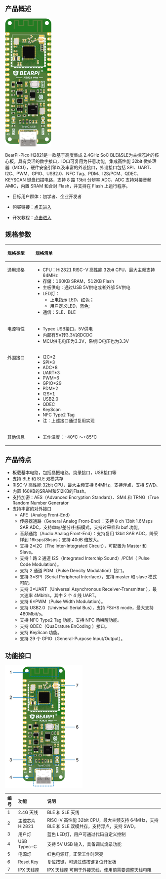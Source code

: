 



## 产品概述


<img src="./docs/image/pico-1.png"  width="150">



BearPi-Pico H2821是一款基于高度集成 2.4GHz SoC BLE&SLE为主控芯片的核心板，具有灵活的数字接口，IO口可复用为任意功能，集成高性能 32bit 微处理器（MCU），硬件安全引擎以及丰富的外设接口，外设接口包括 SPI、UART、I2C、PWM、GPIO、USB2.0、NFC Tag、PDM、I2S/PCM、QDEC、KEYSCAN 键盘扫描电路，支持 8 路 13bit 分辨率 ADC、ADC 支持对接音频 AMIC，内置 SRAM 和合封 Flash，并支持在 Flash 上运行程序。

- 目标用户群体：初学者、企业开发者

- 购买链接：[点击进入](https://item.taobao.com/item.htm?id=803331789469)

- 开发教程：[点击进入](https://www.bearpi.cn/core_board/bearpi/pico/h2821/)


## 规格参数



<table><thead align="left"><tr id="r54b3810e43d24e1887c1d6a41394996b"><th class="cellrowborder" valign="top" width="18.02%" id="mcps1.2.3.1.1"><p id="a2b235e9ed55f4338886788f140e648a0"><a name="a2b235e9ed55f4338886788f140e648a0"></a><a name="a2b235e9ed55f4338886788f140e648a0"></a>规格类型</p>
</th>
<th class="cellrowborder" valign="top" width="81.98%" id="mcps1.2.3.1.2"><p id="a95c4ba2e404f4a45b65984746aaa56ab"><a name="a95c4ba2e404f4a45b65984746aaa56ab"></a><a name="a95c4ba2e404f4a45b65984746aaa56ab"></a>规格清单</p>
</th>
</tr>
</thead>
<tbody><tr id="r71f534ea66af4191b020408df5978f41"><td class="cellrowborder" valign="top" width="18.02%" headers="mcps1.2.3.1.1 "><p id="a0531f1bb62d5443880576cc5de23f2e6"><a name="a0531f1bb62d5443880576cc5de23f2e6"></a><a name="a0531f1bb62d5443880576cc5de23f2e6"></a>通用规格</p>
</td>
<td class="cellrowborder" valign="top" width="81.98%" headers="mcps1.2.3.1.2 "><a name="u2a0d06f28d454d30818ced9a0432211b"></a><a name="u2a0d06f28d454d30818ced9a0432211b"></a><ul id="u2a0d06f28d454d30818ced9a0432211b"><li>CPU：Hi2821 RISC-V 高性能 32bit CPU，最大主频支持 64MHz</li><li>存储：160KB SRAM，512KB Flash</li><li>主板供电：通过USB 5V供电或者外部 5V供电</li><li>LED灯：<a name="ul0879143622219"></a><a name="ul0879143622219"></a><ul id="ul0879143622219"><li>上电指示 LED，红色；</li><li>用户定义LED，蓝色;</li></ul>
</li><li>通信：SLE、BLE</li>
</ul>
</td>
</tr>

<tr id="r3563f9df9759486794952d46c5d2d03f"><td class="cellrowborder" valign="top" width="18.02%" headers="mcps1.2.3.1.1 "><p id="afd48a2d879dc4aada8b60bebb96523c7"><a name="afd48a2d879dc4aada8b60bebb96523c7"></a><a name="afd48a2d879dc4aada8b60bebb96523c7"></a>电源特性</p>
</td>
<td class="cellrowborder" valign="top" width="81.98%" headers="mcps1.2.3.1.2 "><a name="uca57d799e7814925a5bf1b891335bd79"></a><a name="uca57d799e7814925a5bf1b891335bd79"></a><ul id="uca57d799e7814925a5bf1b891335bd79"><li>Typec USB接口，5V供电</li><li>内部有5V转3.3V的DCDC</li><li>MCU供电电压为3.3V，系统IO电压也为3.3V</li></ul>
</td>
</tr>

<tr id="rae93c5236b084cd2a2c0d5c29027b40e"><td class="cellrowborder" valign="top" width="18.02%" headers="mcps1.2.3.1.1 "><p id="a9b14a9e95b3849278c332259d8add1b2"><a name="a9b14a9e95b3849278c332259d8add1b2"></a><a name="a9b14a9e95b3849278c332259d8add1b2"></a>外围接口</p>
</td>
<td class="cellrowborder" valign="top" width="81.98%" headers="mcps1.2.3.1.2 "><a name="u7c73ebffd89e4092bd65f0d878d59b22"></a><a name="u7c73ebffd89e4092bd65f0d878d59b22"></a><ul id="u7c73ebffd89e4092bd65f0d878d59b22"><li>I2C*2</li><li>SPI*3</li><li>ADC*8</li><li>UART*3</li><li>PWM*6</li><li>GPIO*29</li><li>PDM*2</li><li>I2S*1</li><li>USB2.0</li><li>QDEC</li><li>KeyScan</li><li>NFC Type2 Tag</li><li>注：上述接口通过复用实现</li></ul>
</td>
</tr>

<tr id="rae93c5236b084cd2a2c0d5c29027b40e"><td class="cellrowborder" valign="top" width="18.02%" headers="mcps1.2.3.1.1 "><p id="a9b14a9e95b3849278c332259d8add1b2"><a name="a9b14a9e95b3849278c332259d8add1b2"></a><a name="a9b14a9e95b3849278c332259d8add1b2"></a>其他信息</p>
</td>
<td class="cellrowborder" valign="top" width="81.98%" headers="mcps1.2.3.1.2 "><a name="u7c73ebffd89e4092bd65f0d878d59b22"></a><a name="u7c73ebffd89e4092bd65f0d878d59b22"></a><ul id="u7c73ebffd89e4092bd65f0d878d59b22"><li>工作温度：-40℃ ～+85℃</li></ul>
</td>
</tr>
</tbody>
</table>






## 产品特点


- 板载基本电路，包括晶振电路，烧录接口，USB接口等
- 支持 BLE 和 SLE 双模共存
- RISC-V 高性能 32bit CPU，最大主频支持 64MHz，支持浮点，支持 SWD。
- 内置 160KB的SRAM和512KB的Flash。
- 支持加密：AES（Advanced Encryption Standard）、SM4 和 TRNG（True
  Random Number Generator
- 支持丰富的对外接口
  - AFE（Analog Front-End）
  - 传感器通路（General Analog Front-End）：支持 8 ch 13bit 1.6Msps
    SAR ADC，支持单端/差分/扫描模式，支持过采样和 buf 功能。
  - 音频通路（Audio Analog Front-End）：支持复用 13bit SAR ADC，降采
    样到 16ksps/8ksps；支持 40dB 倍放大。
  - 支持 2×I2C（The Inter-Integrated Circuit），可配置为 Master 和 Slave。
  - 支持 1 路 2 通道 I2S（Integrated Interchip Sound）/PCM（ Pulse Code
    Modulation）。
  - 支持 2 通道 PDM（Pulse Density Modulation）接口。
  - 支持 3×SPI（Serial Peripheral Interface），支持 master 和 slave 模式可配。
  - 支持 3×UART（Universal Asynchronous Receiver-Transmitter ），最大速率
    4Mbit/s，其中 2 个 4 线 UART。
  - 支持 6×PWM（Pulse Width Modulation）。
  - 支持 USB2.0（Universal Serial Bus），支持 FS/HS mode，最大支持
    480Mbit/s。
  - 支持 NFC Type2 Tag 功能，支持 NFC 场唤醒功能。
  - 支持 QDEC（QuaDrature EnCoding ）接口。
  - 支持 KeyScan 功能。
  - 支持 29 个 GPIO（General-Purpose Input/Output）。



## 功能接口




<img src="./docs/image/image.png" width="250" >

| 编号 | 功能            | 说明                                                                                        |
| :--- | :-------------- | :------------------------------------------------------------------------------------------ |
| 1    | 2.4G 天线       | BLE 和 SLE 天线                                                                             |
| 2    | 主控芯片 Hi2821 | RISC-V 高性能 32bit CPU，最大主频支持 64MHz，支持 BLE 和 SLE 双模共存，支持浮点，支持 SWD。 |
| 3    | 用户灯          | 蓝色 LED灯，用户可通过代码自定义控制                                                        |
| 4    | USB Typec-C     | 支持 5V USB 输入，具备调试烧录功能                                                          |
| 5    | 电源灯          | 红色电源灯，正常工作时常亮                                                                  |
| 6    | Reset Key       | 复位按键，可通过该按键复位开发板                                                            |
| 7    | IPX 天线座      | IPX 天线座 可用于外接天线，使用前需要调整天线电阻                                           |



</div>

